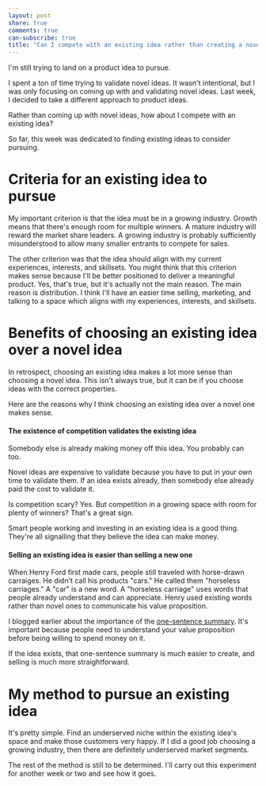 ```yaml
---
layout: post
share: true
comments: true
can-subscribe: true
title: "Can I compete with an existing idea rather than creating a novel one?"
---
```


I'm still trying to land on a product idea to pursue.

I spent a ton of time trying to validate novel ideas.  It wasn't intentional, but I was only focusing on coming up with and validating novel ideas.  Last week, I decided to take a different approach to product ideas.

Rather than coming up with novel ideas, how about I compete with an existing idea?

So far, this week was dedicated to finding existing ideas to consider pursuing.

# Criteria for an existing idea to pursue

My important criterion is that the idea must be in a growing industry.  Growth means that there's enough room for multiple winners.  A mature industry will reward the market share leaders.  A growing industry is probably sufficiently misunderstood to allow many smaller entrants to compete for sales.

The other criterion was that the idea should align with my current experiences, interests, and skillsets.  You might think that this criterion makes sense because I'll be better positioned to deliver a meaningful product.  Yes, that's true, but it's actually not the main reason.  The main reason is distribution.  I think I'll have an easier time selling, marketing, and talking to a space which aligns with my experiences, interests, and skillsets.

# Benefits of choosing an existing idea over a novel idea

In retrospect, choosing an existing idea makes a lot more sense than choosing a novel idea.  This isn't always true, but it can be if you choose ideas with the correct properties.

Here are the reasons why I think choosing an existing idea over a novel one makes sense.

#### The existence of competition validates the existing idea

Somebody else is already making money off this idea.  You probably can too.

Novel ideas are expensive to validate because you have to put in your own time to validate them.  If an idea exists already, then somebody else already paid the cost to validate it.

Is competition scary?  Yes.  But competition in a growing space with room for plenty of winners?  That's a great sign.

Smart people working and investing in an existing idea is a good thing.  They're all signalling that they believe the idea can make money.

#### Selling an existing idea is easier than selling a new one

When Henry Ford first made cars, people still traveled with horse-drawn carraiges.  He didn't call his products "cars."  He called them "horseless carriages."  A "car" is a new word.  A "horseless carriage" uses words that people already understand and can appreciate.  Henry used existing words rather than novel ones to communicate his value proposition.

I blogged earlier about the importance of the <a href="http://www.dillonforrest.com/startup/the-once-sentence-summary/" target="_blank">one-sentence summary</a>.  It's important because people need to understand your value proposition before being willing to spend money on it.

If the idea exists, that one-sentence summary is much easier to create, and selling is much more straightforward.

# My method to pursue an existing idea

It's pretty simple.  Find an underserved niche within the existing idea's space and make those customers very happy.  If I did a good job choosing a growing industry, then there are definitely underserved market segments.

The rest of the method is still to be determined.  I'll carry out this experiment for another week or two and see how it goes.
